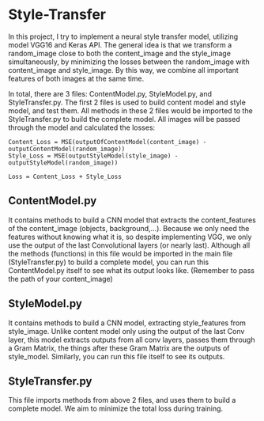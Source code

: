 # Style-Transfer
In this project, I try to implement a neural style transfer model, utilizing model VGG16 and Keras API. The general idea is that we transform a random_image close to both the content_image and the style_image simultaneously, by minimizing the losses between the random_image with content_image and style_image. By this way, we combine all important features of both images at the same time.

In total, there are 3 files: ContentModel.py, StyleModel.py, and StyleTransfer.py. The first 2 files is used to build content model and style model, and test them. All methods in these 2 files would be imported to the StyleTransfer.py to build the complete model. All images will be passed through the model and calculated the losses:

    Content_Loss = MSE(outputOfContentModel(content_image) - outputContentModel(random_image))
    Style_Loss = MSE(outputStyleModel(style_image) - outputStyleModel(random_image))

    Loss = Content_Loss + Style_Loss

## ContentModel.py
It contains methods to build a CNN model that extracts the content_features of the content_image (objects, background,...). Because we only need the features without knowing what it is, so despite implementing VGG, we only use the output of the last Convolutional layers (or nearly last). Although all the methods (functions) in this file would be imported in the main file (StyleTransfer.py) to build a complete model, you can run this ContentModel.py itself to see what its output looks like. (Remember to pass the path of your content_image)

## StyleModel.py
It contains methods to build a CNN model, extracting style_features from style_image. Unlike content model only using the output of the last Conv layer, this model extracts outputs from all conv layers, passes them through a Gram Matrix, the things after these Gram Matrix are the outputs of style_model. Similarly, you can run this file itself to see its outputs.

## StyleTransfer.py
This file imports methods from above 2 files, and uses them to build a complete model. We aim to minimize the total loss during training. 

